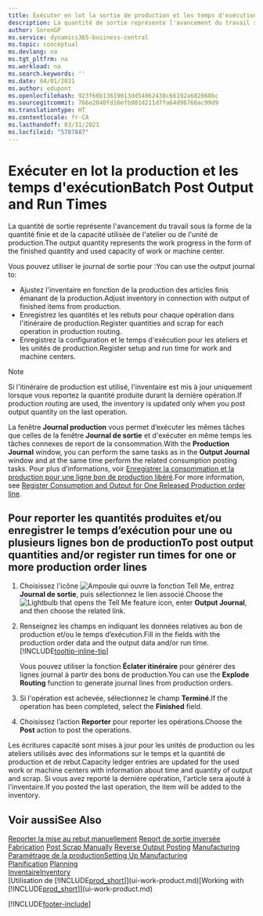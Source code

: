 ```yaml
---
title: Exécuter en lot la sortie de production et les temps d'exécution
description: La quantité de sortie représente l'avancement du travail sous la forme de la quantité finie et de la capacité utilisée de l'atelier ou de l'unité de production.
author: SorenGP
ms.service: dynamics365-business-central
ms.topic: conceptual
ms.devlang: na
ms.tgt_pltfrm: na
ms.workload: na
ms.search.keywords: ''
ms.date: 04/01/2021
ms.author: edupont
ms.openlocfilehash: 923f68b13619013dd54062438c66192a682868bc
ms.sourcegitcommit: 766e2840fd16efb901d211d7fa64d96766ac99d9
ms.translationtype: HT
ms.contentlocale: fr-CA
ms.lasthandoff: 03/31/2021
ms.locfileid: "5787887"
---
```

# <a name="batch-post-output-and-run-times"></a><span data-ttu-id="14ad9-103">Exécuter en lot la production et les temps d'exécution</span><span class="sxs-lookup"><span data-stu-id="14ad9-103">Batch Post Output and Run Times</span></span>
<span data-ttu-id="14ad9-104">La quantité de sortie représente l'avancement du travail sous la forme de la quantité finie et de la capacité utilisée de l'atelier ou de l'unité de production.</span><span class="sxs-lookup"><span data-stu-id="14ad9-104">The output quantity represents the work progress in the form of the finished quantity and used capacity of work or machine center.</span></span>

<span data-ttu-id="14ad9-105">Vous pouvez utiliser le journal de sortie pour :</span><span class="sxs-lookup"><span data-stu-id="14ad9-105">You can use the output journal to:</span></span>
*  <span data-ttu-id="14ad9-106">Ajustez l'inventaire en fonction de la production des articles finis émanant de la production.</span><span class="sxs-lookup"><span data-stu-id="14ad9-106">Adjust inventory in connection with output of finished items from production.</span></span>
*  <span data-ttu-id="14ad9-107">Enregistrez les quantités et les rebuts pour chaque opération dans l'itinéraire de production.</span><span class="sxs-lookup"><span data-stu-id="14ad9-107">Register quantities and scrap for each operation in production routing.</span></span>
*  <span data-ttu-id="14ad9-108">Enregistrez la configuration et le temps d'exécution pour les ateliers et les unités de production.</span><span class="sxs-lookup"><span data-stu-id="14ad9-108">Register setup and run time for work and machine centers.</span></span>

> [!NOTE]
> <span data-ttu-id="14ad9-109">Si l'itinéraire de production est utilisé, l'inventaire est mis à jour uniquement lorsque vous reportez la quantité produite durant la dernière opération.</span><span class="sxs-lookup"><span data-stu-id="14ad9-109">If production routing are used, the inventory is updated only when you post output quantity on the last operation.</span></span>

<span data-ttu-id="14ad9-110">La fenêtre **Journal production** vous permet d’exécuter les mêmes tâches que celles de la fenêtre **Journal de sortie** et d'exécuter en même temps les tâches connexes de report de la consommation.</span><span class="sxs-lookup"><span data-stu-id="14ad9-110">With the **Production Journal** window, you can perform the same tasks as in the **Output Journal** window and at the same time perform the related consumption posting tasks.</span></span> <span data-ttu-id="14ad9-111">Pour plus d'informations, voir [Enregistrer la consommation et la production pour une ligne bon de production libéré](production-how-to-register-consumption-and-output.md).</span><span class="sxs-lookup"><span data-stu-id="14ad9-111">For more information, see [Register Consumption and Output for One Released Production order line](production-how-to-register-consumption-and-output.md).</span></span>

## <a name="to-post-output-quantities-andor-register-run-times-for-one-or-more-production-order-lines"></a><span data-ttu-id="14ad9-112">Pour reporter les quantités produites et/ou enregistrer le temps d’exécution pour une ou plusieurs lignes bon de production</span><span class="sxs-lookup"><span data-stu-id="14ad9-112">To post output quantities and/or register run times for one or more production order lines</span></span>
1. <span data-ttu-id="14ad9-113">Choisissez l'icône ![Ampoule qui ouvre la fonction Tell Me](media/ui-search/search_small.png "Dites-moi ce que vous voulez faire"), entrez **Journal de sortie**, puis sélectionnez le lien associé.</span><span class="sxs-lookup"><span data-stu-id="14ad9-113">Choose the ![Lightbulb that opens the Tell Me feature](media/ui-search/search_small.png "Tell me what you want to do") icon, enter **Output Journal**, and then choose the related link.</span></span>  
2. <span data-ttu-id="14ad9-114">Renseignez les champs en indiquant les données relatives au bon de production et/ou le temps d’exécution.</span><span class="sxs-lookup"><span data-stu-id="14ad9-114">Fill in the fields with the production order data and the output data and/or run time.</span></span> [!INCLUDE[tooltip-inline-tip](includes/tooltip-inline-tip_md.md)]
  
    <span data-ttu-id="14ad9-115">Vous pouvez utiliser la fonction **Éclater itinéraire** pour générer des lignes journal à partir des bons de production.</span><span class="sxs-lookup"><span data-stu-id="14ad9-115">You can use the **Explode Routing** function to generate journal lines from production orders.</span></span>
  
4. <span data-ttu-id="14ad9-116">Si l'opération est achevée, sélectionnez le champ **Terminé**.</span><span class="sxs-lookup"><span data-stu-id="14ad9-116">If the operation has been completed, select the **Finished** field.</span></span>  
5. <span data-ttu-id="14ad9-117">Choisissez l’action **Reporter** pour reporter les opérations.</span><span class="sxs-lookup"><span data-stu-id="14ad9-117">Choose the **Post** action to post the operations.</span></span> 
 
<span data-ttu-id="14ad9-118">Les écritures capacité sont mises à jour pour les unités de production ou les ateliers utilisés avec des informations sur le temps et la quantité de production et de rebut.</span><span class="sxs-lookup"><span data-stu-id="14ad9-118">Capacity ledger entries are updated for the used work or machine centers with information about time and quantity of output and scrap.</span></span> <span data-ttu-id="14ad9-119">Si vous avez reporté la dernière opération, l'article sera ajouté à l'inventaire.</span><span class="sxs-lookup"><span data-stu-id="14ad9-119">If you posted the last operation, the item will be added to the inventory.</span></span> 

## <a name="see-also"></a><span data-ttu-id="14ad9-120">Voir aussi</span><span class="sxs-lookup"><span data-stu-id="14ad9-120">See Also</span></span>  
<span data-ttu-id="14ad9-121">[Reporter la mise au rebut manuellement](production-how-to-post-scrap.md)
[Report de sortie inversée](production-how-to-reverse-output-posting.md)
[Fabrication](production-manage-manufacturing.md)  </span><span class="sxs-lookup"><span data-stu-id="14ad9-121">[Post Scrap Manually](production-how-to-post-scrap.md)
[Reverse Output Posting](production-how-to-reverse-output-posting.md)
[Manufacturing](production-manage-manufacturing.md)  </span></span>  
[<span data-ttu-id="14ad9-122">Paramétrage de la production</span><span class="sxs-lookup"><span data-stu-id="14ad9-122">Setting Up Manufacturing</span></span>](production-configure-production-processes.md)  
<span data-ttu-id="14ad9-123">[Planification](production-planning.md)    </span><span class="sxs-lookup"><span data-stu-id="14ad9-123">[Planning](production-planning.md)    </span></span>  
[<span data-ttu-id="14ad9-124">Inventaire</span><span class="sxs-lookup"><span data-stu-id="14ad9-124">Inventory</span></span>](inventory-manage-inventory.md)  
<span data-ttu-id="14ad9-125">[Utilisation de [!INCLUDE[prod_short](includes/prod_short.md)]](ui-work-product.md)</span><span class="sxs-lookup"><span data-stu-id="14ad9-125">[Working with [!INCLUDE[prod_short](includes/prod_short.md)]](ui-work-product.md)</span></span>


[!INCLUDE[footer-include](includes/footer-banner.md)]
